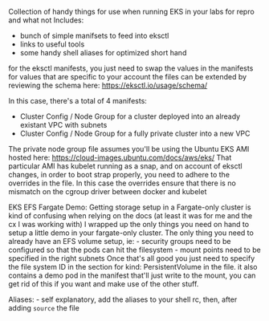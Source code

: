 Collection of handy things for use when running EKS in your labs for repro and what not
Includes:
   - bunch of simple manifsets to feed into eksctl 
   - links to useful tools 
   - some handy shell aliases for optimized short hand 

for the eksctl manifests, you just need to swap the values in the manifests for values that are specific to your account 
the files can be extended by reviewing the schema here: https://eksctl.io/usage/schema/

In this case, there's a total of 4 manifests:
   - Cluster Config / Node Group for a cluster deployed into an already existant VPC with subnets
   - Cluster Config / Node Group for a fully private cluster into a new VPC 

The private node group file assumes you'll be using the Ubuntu EKS AMI hosted here: https://cloud-images.ubuntu.com/docs/aws/eks/
That particular AMI has kubelet running as a snap, and on account of eksctl changes, in order to boot strap properly, you need to adhere to the overrides in the file. 
In this case the overrides ensure that there is no mismatch on the cgroup driver between docker and kubelet 


EKS EFS Fargate Demo:
Getting storage setup in a Fargate-only cluster is kind of confusing when relying on the docs (at least it was for me and the cx I was working with)
I wrapped up the only things you need on hand to setup a little demo in your fargate-only cluster.
The only thing you need to already have an EFS volume setup, ie:
    - security groups need to be configured so that the pods can hit the filesystem
    - mount points need to be specified in the right subnets
Once that's all good you just need to specify the file system ID in the section for kind: PersistentVolume  in the file.
it also contains a demo pod in the manifest that'll just write to the mount, you can get rid of this if you want and make use of the other stuff.

Aliases:
    - self explanatory, add the aliases to your shell rc, then, after adding `source` the file

 
